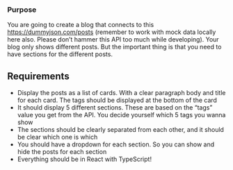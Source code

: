 ### Purpose
You are going to create a blog that connects to this https://dummyjson.com/posts (remember to work with mock data locally here also. Please don’t hammer this API too much while developing). Your blog only shows different posts. But the important thing is that you need to have sections for the different posts. 
## Requirements
- Display the posts as a list of cards. With a clear paragraph body and title for each card. The tags should be displayed at the bottom of the card
- It should display 5 different sections. These are based on the “tags” value you get from the API. You decide yourself which 5 tags you wanna show
- The sections should be clearly separated from each other, and it should be clear which one is which
- You should have a dropdown for each section. So you can show and hide the posts for each section
- Everything should be in React with TypeScript!
